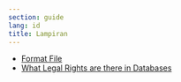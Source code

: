 ```yaml
---
section: guide
lang: id
title: Lampiran
---
```


-   [Format File](file-formats.html)
-   [What Legal Rights are there in Databases](what-legal-ip-rights-are-there-in-databases.html)